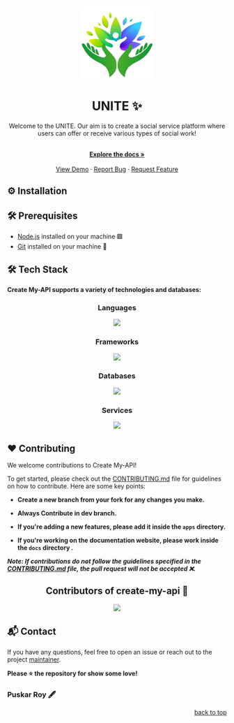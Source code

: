 <a name="readme-top"></a>

<br />
<div align="center">
  <a href="https://github.com/Bug-Bust3rs/UNITE">
    <img src="./docs/Unite__Logo.png" alt="Logo" width="170" height="170">
    
  </a>

  <h1 align="center">UNITE ✨</h1> 
 
  <p align="center">
    Welcome to the UNITE. Our aim is to create a social service platform where users can offer or receive various types of social work!
    </p>

  <br />
    <a href="https://github.com/Bug-Bust3rs/UNITE"><strong>Explore the docs »</strong></a>
    <br />
    <br />
    <a href="https://github.com/Bug-Bust3rs/UNITE">View Demo</a>
    ·
    <a href="https://github.com/Bug-Bust3rs/UNITE/issues">Report Bug</a>
    ·
    <a href="https://github.com/Bug-Bust3rs/UNITE/issues">Request Feature</a>

  </p>
</div>

## ⚙️ Installation


## 🛠️ Prerequisites

- [Node.js](https://nodejs.org/) installed on your machine 🟩
- [Git](https://git-scm.com/) installed on your machine 🐙

## 🛠️ Tech Stack

**Create My-API supports a variety of technologies and databases:**

<div align="center">

### Languages

<img src="https://skillicons.dev/icons?i=javascript,typescript&theme=dark" />

### Frameworks

<img src="https://skillicons.dev/icons?i=nextjs,tailwindcss,nodejs,express,nestjs&theme=dark" />

### Databases

<img src="https://skillicons.dev/icons?i=mongodb,postgresql&theme=dark" />

### Services

<img src="https://skillicons.dev/icons?i=npm,vercel,prisma&theme=dark" />

</div>

## ❤️ Contributing

We welcome contributions to Create My-API!

To get started, please check out the [CONTRIBUTING.md](./CONTRIBUTING.md) file for guidelines on how to contribute. Here are some key points:

- **Create a new branch from your fork for any changes you make.**

- **Always Contribute in dev branch.**

- **If you're adding a new features, please add it inside the `apps` directory.**

- **If you're working on the documentation website, please work inside the `docs` directory _._**

**_Note: If contributions do not follow the guidelines specified in the [CONTRIBUTING.md](./CONTRIBUTING.md) file, the pull request will not be accepted ❌._**

<h2 align = "center">Contributors of create-my-api 🚀</h2>
<div align = "center">
<a href="https://github.com/Bug-Bust3rs/UNITE/graphs/contributors">
  <img src="https://contrib.rocks/image?repo=Bug-Bust3rs/UNITE" />
</a>
</div>

## 📬 Contact

If you have any questions, feel free to open an issue or reach out to the project [maintainer](https://www.linkedin.com/in/puskar-roy/).

**Please ⭐ the repository for show some love!**

### Puskar Roy 🖋️

<div align="right">
  <a href="#readme-top">back to top</a>
</div>
